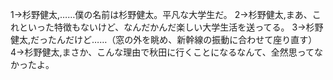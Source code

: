 1→杉野健太,……僕の名前は杉野健太。平凡な大学生だ。
2→杉野健太,まあ、これといった特徴もないけど、なんだかんだ楽しい大学生活を送ってる。
3→杉野健太,だったんだけど……（窓の外を眺め、新幹線の振動に合わせて座り直す）
4→杉野健太,まさか、こんな理由で秋田に行くことになるなんて、全然思ってなかったよ。
